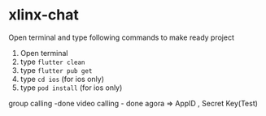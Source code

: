 # xlinx-chat

Open terminal and type following commands to make ready project

1. Open terminal
2. type `flutter clean`
3. type `flutter pub get`
4. type `cd ios` (for ios only)
5. type `pod install` (for ios only)


group calling  -done
video calling  - done
agora => AppID , Secret Key(Test)
